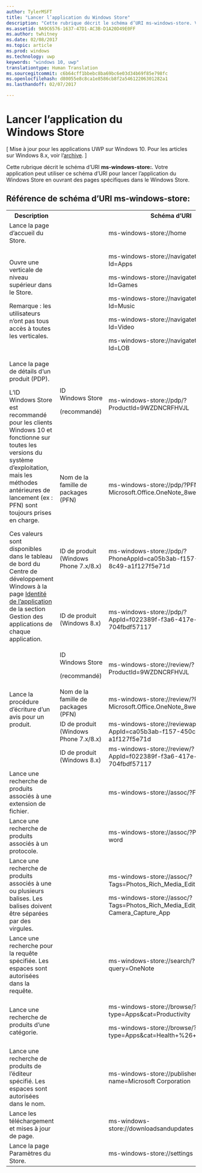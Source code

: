 ```yaml
---
author: TylerMSFT
title: "Lancer l’application du Windows Store"
description: "Cette rubrique décrit le schéma d’URI ms-windows-store. Votre application peut utiliser ce schéma d’URI pour lancer l’application du Windows Store sur des pages spécifiques du Windows Store."
ms.assetid: 9A9C6576-1637-47D1-AC3B-D1A20D49E0FF
ms.author: twhitney
ms.date: 02/08/2017
ms.topic: article
ms.prod: windows
ms.technology: uwp
keywords: "windows 10, uwp"
translationtype: Human Translation
ms.sourcegitcommit: c6b64cff1bbebc8ba69bc6e03d34b69f85e798fc
ms.openlocfilehash: d80055e8c8ca1e8586cb8f2a54612206301282a1
ms.lasthandoff: 02/07/2017

---
```


# <a name="launch-the-windows-store-app"></a>Lancer l’application du Windows Store


\[ Mise à jour pour les applications UWP sur Windows 10. Pour les articles sur Windows 8.x, voir l’[archive](http://go.microsoft.com/fwlink/p/?linkid=619132). \]

Cette rubrique décrit le schéma d’URI **ms-windows-store:**. Votre application peut utiliser ce schéma d’URI pour lancer l’application du Windows Store en ouvrant des pages spécifiques dans le Windows Store.

## <a name="ms-windows-store-uri-scheme-reference"></a>Référence de schéma d’URI ms-windows-store:

<table>
<tr><th>Description</th><th></th><th>Schéma d’URI</th></tr>
<tr><td>Lance la page d’accueil du Store.</td><td /><td>ms-windows-store://home</td></tr>
<tr><td>Ouvre une verticale de niveau supérieur dans le Store.<p>Remarque : les utilisateurs n’ont pas tous accès à toutes les verticales.</p>
</td><td /><td>
<p>ms-windows-store://navigatetopage/?Id=Apps </p>
<p>ms-windows-store://navigatetopage/?Id=Games</p>
<p>ms-windows-store://navigatetopage/?Id=Music</p>
<p>ms-windows-store://navigatetopage/?Id=Video</p>
<p>ms-windows-store://navigatetopage/?Id=LOB</p>
</td>
</tr>
<tr>
<td rowspan="4">Lance la page de détails d’un produit (PDP). <p>L’ID Windows Store est recommandé pour les clients Windows 10 et fonctionne sur toutes les versions du système d’exploitation, mais les méthodes antérieures de lancement (ex : PFN) sont toujours prises en charge.</p>
<p>Ces valeurs sont disponibles dans le tableau de bord du Centre de développement Windows à la page <a href="https://msdn.microsoft.com/library/windows/apps/mt148561.aspx">Identité de l’application</a> de la section Gestion des applications de chaque application.</p>
</td>
<td>
ID Windows Store <p>(recommandé)</p>
</td>
<td>
<p>ms-windows-store://pdp/?ProductId=9WZDNCRFHVJL</p>
</td>
</tr>
<tr>
<td>Nom de la famille de packages (PFN)</td>
<td>ms-windows-store://pdp/?PFN= Microsoft.Office.OneNote_8wekyb3d8bbwe
</td>
</tr>
<tr>
<td>ID de produit (Windows Phone 7.x/8.x)</td>
<td>ms-windows-store://pdp/?PhoneAppId=ca05b3ab-f157-450c-8c49-a1f127f5e71d </td>
</tr>
<tr>
<td>ID de produit (Windows 8.x)</td>
<td>ms-windows-store://pdp/?AppId=f022389f-f3a6-417e-ad23-704fbdf57117
</td>
</tr>
<tr>
<td rowspan="4">Lance la procédure d’écriture d’un avis pour un produit.</td>
<td>ID Windows Store <p>(recommandé)</p></td>
<td>ms-windows-store://review/?ProductId=9WZDNCRFHVJL </td>
</tr>
<tr>
<td>Nom de la famille de packages (PFN)</td>
<td>ms-windows-store://review/?PFN= Microsoft.Office.OneNote_8wekyb3d8bbwe
</td>
</tr>
<tr>
<td>ID de produit (Windows Phone 7.x/8.x)</td>
<td>ms-windows-store://reviewapp/?AppId=ca05b3ab-f157-450c-8c49-a1f127f5e71d </td>
</tr>
<tr>
<td>ID de produit (Windows 8.x)</td>
<td>ms-windows-store://review/?AppId=f022389f-f3a6-417e-ad23-704fbdf57117 </td>
</tr>
<tr>
<td>Lance une recherche de produits associés à une extension de fichier. </td>
<td />
<td>ms-windows-store://assoc/?FileExt=pdf
</td>
</tr>
<tr>
<td>Lance une recherche de produits associés à un protocole.</td>
<td />
<td>ms-windows-store://assoc/?Protocol=ms-word </td>
</tr>
<tr>
<td>Lance une recherche de produits associés à une ou plusieurs balises. Les balises doivent être séparées par des virgules.
</td>
<td />
<td>
<p>ms-windows-store://assoc/?Tags=Photos_Rich_Media_Edit </p>
<p>ms-windows-store://assoc/?Tags=Photos_Rich_Media_Edit, Camera_Capture_App</p>
</td>
</tr>
<tr>
<td>
Lance une recherche pour la requête spécifiée. Les espaces sont autorisées dans la requête.
</td>
<td />
<td>ms-windows-store://search/?query=OneNote </td>
</tr>
<tr>
<td>Lance une recherche de produits d’une catégorie.</td>
<td />
<td>
<p>ms-windows-store://browse/?type=Apps&amp;cat=Productivity</p>
<p>ms-windows-store://browse/?type=Apps&amp;cat=Health+%26+fitness </p>
</td>
</tr>
<tr>
<td>Lance une recherche de produits de l’éditeur spécifié. Les espaces sont autorisées dans le nom.
</td>
<td />
<td>ms-windows-store://publisher/?name=Microsoft Corporation
</td>
</tr>
<tr><td>Lance les téléchargement et mises à jour de page.</td>
<td />
<td>ms-windows-store://downloadsandupdates </td>
</tr>
<tr>
<td>Lance la page Paramètres du Store.</td>
<td />
<td>ms-windows-store://settings </td>
</tr>
</table>

 

 

